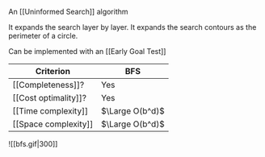 An [[Uninformed Search]] algorithm

It expands the search layer by layer. It expands the search contours as the perimeter of a circle.

Can be implemented with an [[Early Goal Test]]

| Criterion | BFS |
| --------- | --- |
| [[Completeness]]? | Yes |
| [[Cost optimality]]? | Yes |
| [[Time complexity]] | $\Large O(b^d)$ |
| [[Space complexity]] | $\Large O(b^d)$ |


![[bfs.gif|300]]

